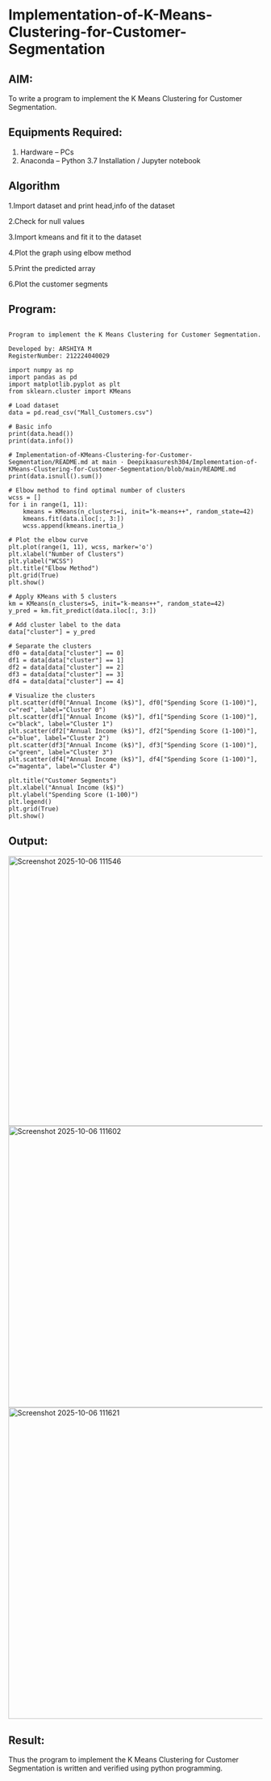 







# Implementation-of-K-Means-Clustering-for-Customer-Segmentation

## AIM:
To write a program to implement the K Means Clustering for Customer Segmentation.

## Equipments Required:
1. Hardware – PCs
2. Anaconda – Python 3.7 Installation / Jupyter notebook

## Algorithm
1.Import dataset and print head,info of the dataset

2.Check for null values

3.Import kmeans and fit it to the dataset

4.Plot the graph using elbow method

5.Print the predicted array

6.Plot the customer segments

## Program:
```

Program to implement the K Means Clustering for Customer Segmentation.

Developed by: ARSHIYA M
RegisterNumber: 212224040029 

```
```
import numpy as np
import pandas as pd
import matplotlib.pyplot as plt
from sklearn.cluster import KMeans

# Load dataset
data = pd.read_csv("Mall_Customers.csv")

# Basic info
print(data.head())
print(data.info())

# Implementation-of-KMeans-Clustering-for-Customer-Segmentation/README.md at main · Deepikaasuresh304/Implementation-of-KMeans-Clustering-for-Customer-Segmentation/blob/main/README.md
print(data.isnull().sum())

# Elbow method to find optimal number of clusters
wcss = []
for i in range(1, 11):
    kmeans = KMeans(n_clusters=i, init="k-means++", random_state=42)
    kmeans.fit(data.iloc[:, 3:])
    wcss.append(kmeans.inertia_)

# Plot the elbow curve
plt.plot(range(1, 11), wcss, marker='o')
plt.xlabel("Number of Clusters")
plt.ylabel("WCSS")
plt.title("Elbow Method")
plt.grid(True)
plt.show()

# Apply KMeans with 5 clusters
km = KMeans(n_clusters=5, init="k-means++", random_state=42)
y_pred = km.fit_predict(data.iloc[:, 3:])

# Add cluster label to the data
data["cluster"] = y_pred

# Separate the clusters
df0 = data[data["cluster"] == 0]
df1 = data[data["cluster"] == 1]
df2 = data[data["cluster"] == 2]
df3 = data[data["cluster"] == 3]
df4 = data[data["cluster"] == 4]

# Visualize the clusters
plt.scatter(df0["Annual Income (k$)"], df0["Spending Score (1-100)"], c="red", label="Cluster 0")
plt.scatter(df1["Annual Income (k$)"], df1["Spending Score (1-100)"], c="black", label="Cluster 1")
plt.scatter(df2["Annual Income (k$)"], df2["Spending Score (1-100)"], c="blue", label="Cluster 2")
plt.scatter(df3["Annual Income (k$)"], df3["Spending Score (1-100)"], c="green", label="Cluster 3")
plt.scatter(df4["Annual Income (k$)"], df4["Spending Score (1-100)"], c="magenta", label="Cluster 4")

plt.title("Customer Segments")
plt.xlabel("Annual Income (k$)")
plt.ylabel("Spending Score (1-100)")
plt.legend()
plt.grid(True)
plt.show()
```

## Output:

<img width="804" height="534" alt="Screenshot 2025-10-06 111546" src="https://github.com/user-attachments/assets/ebb43fb0-1f08-4610-ab0a-f63cceb357b5" />

<img width="828" height="557" alt="Screenshot 2025-10-06 111602" src="https://github.com/user-attachments/assets/5f829141-2887-4b21-b9fd-aa6d6e2b6832" />

<img width="920" height="616" alt="Screenshot 2025-10-06 111621" src="https://github.com/user-attachments/assets/191a9eb9-b952-4f0c-a07f-224183eefdee" />






## Result:
Thus the program to implement the K Means Clustering for Customer Segmentation is written and verified using python programming.
